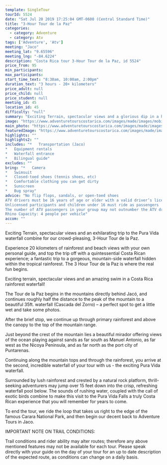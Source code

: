 ```yaml
---
template: SingleTour
tourId: 5524
date: "Sat Jul 20 2019 17:25:04 GMT-0600 (Central Standard Time)"
title: "3-Hour Tour de la Paz"
categories: 
  - category: Adventure
  - category: Atv
tags: ['Adventure', 'Atv']
meeting: "Jaco"
meeting_lat: "9.65596"
meeting_lng: "-84.6224"
description: "Costa Rica tour 3-Hour Tour de la Paz, id 5524"
price_from: 95
min_participants: 
max_participants: 
start_time_text: "8:30am, 10:00am, 2:00pm"
duration_text: "3 hours - 20+ kilometers"
price_adult: null
price_child: null
price_student: null
meeting_id: 45
location_id: 45
difficulty: "null"
summary: "Exciting Terrain, spectacular views and a glorious dip in a hidden jungle waterfall, the 3-Hour Tour de la Paz is a crowd pleaser."
image: "https://www.adventuretourscostarica.com/images/made/images/mobile/costa-rica-atv--tours-mobile_320_250_c1.jpg"
main_photo: "https://www.adventuretourscostarica.com/images/made/images/mobile/costa-rica-atv--tours-mobile_320_250_c1.jpg"
featuredImage: "https://www.adventuretourscostarica.com/images/made/images/mobile/costa-rica-atv--tours-mobile_320_250_c1.jpg"
highlights: ""
highlights2: ""
includes: "*   Transportation (Jaco)
*   Equipment rentals
*   Waterfall entrance
*   Bilingual guide"
excludes: ""
bring: "*   ​Camera
*   Swimsuit
*   Closed-toed shoes (tennis shoes, etc)
*   Comfortable clothing you can get dirty
*   Sunscreen
*   Bug spray"
advice: "No flip flops, sandals, or open-toed shoes  
ATV drivers must be 16 years of age or older with a valid driver’s license  
Unlicensed participants and children under 16 must ride as passengers  
The number of ATV passengers in your group may not outnumber the ATV drivers  
Rhino Capacity: 4 people per vehicle"
accom: ""
---
```

Exciting Terrain, spectacular views and an exhilarating trip to the Pura Vida waterfall combine for our crowd-pleasing, 3-Hour Tour de la Paz.

Experience 20 kilometers of rainforest and beach views with your own personal guide, and top the trip off with a quintessential Costa Rican experience; a fantastic trip to a gorgeous, mountain-side waterfall hidden within the tropical rainforest. The 3 Hour Tour de la Paz is where the real fun begins.

Exciting terrain, spectacular views and an amazing swim in a Costa Rica rainforest waterfall!

The Tour de la Paz begins in the mountains directly behind Jacó, and continues roughly half the distance to the peak of the mountain to a beautiful 35ft. waterfall (Cascada del Zorro) – a perfect spot to get a little wet and take some photos.

After the brief stop, we continue up through primary rainforest and above the canopy to the top of the mountain range.

Just beyond the crest of the mountain lies a beautiful mirador offering views of the ocean playing against sands as far south as Manuel Antonio, as far west as the Nicoya Peninsula, and as far north as the port city of Puntarenas.

Continuing along the mountain tops and through the rainforest, you arrive at the second, incredible waterfall of your tour with us - the exciting Pura Vida waterfall.

Surrounded by lush rainforest and crested by a natural rock platform, thrill-seeking adventurers may jump over 15 feet down into the crisp, refreshing waterfall pool below. The sounds of rushing water, coupled with the call of exotic birds combine to make this visit to the Pura Vida Falls a truly Costa Rican experience that you will remember for years to come.

To end the tour, we ride the loop that takes us right to the edge of the famous Carara National Park, and then begin our decent back to Adventure Tours in Jaco.

IMPORTANT NOTE ON TRAIL CONDITIONS:

Trail conditions and rider ability may alter routes; therefore any above mentioned features may not be available for each tour. Please speak directly with your guide on the day of your tour for an up to date description of the expected route, as conditions can change on a daily basis.